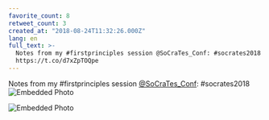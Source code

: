 ```yaml
---
favorite_count: 8
retweet_count: 3
created_at: "2018-08-24T11:32:26.000Z"
lang: en
full_text: >-
  Notes from my #firstprinciples session @SoCraTes_Conf: #socrates2018
  https://t.co/d7xZpTOQpe
---
```


Notes from my #firstprinciples session
[@SoCraTes_Conf](https://twitter.com/SoCraTes_Conf): #socrates2018
![Embedded Photo](https://twitter-media-coderbyheart.s3.eu-north-1.amazonaws.com/1032953776368431106-DlXJ9XXXoAAu537.jpg)

![Embedded Photo](https://twitter-media-coderbyheart.s3.eu-north-1.amazonaws.com/1032953776368431106-DlXJ-fvXoAEfuty.jpg)
